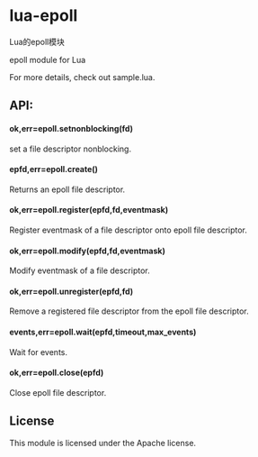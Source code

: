 lua-epoll
=========

Lua的epoll模块

epoll module for Lua

For more details, check out sample.lua.

API:
---

#### ok,err=epoll.setnonblocking(fd)
set a file descriptor nonblocking.

#### epfd,err=epoll.create()
Returns an epoll file descriptor.

#### ok,err=epoll.register(epfd,fd,eventmask)
Register eventmask of a file descriptor onto epoll file descriptor.

#### ok,err=epoll.modify(epfd,fd,eventmask)
Modify eventmask of a file descriptor.

#### ok,err=epoll.unregister(epfd,fd)
Remove a registered file descriptor from the epoll file descriptor.

#### events,err=epoll.wait(epfd,timeout,max_events)
Wait for events. 

#### ok,err=epoll.close(epfd)
Close epoll file descriptor.

License
---

This module is licensed under the Apache license.
